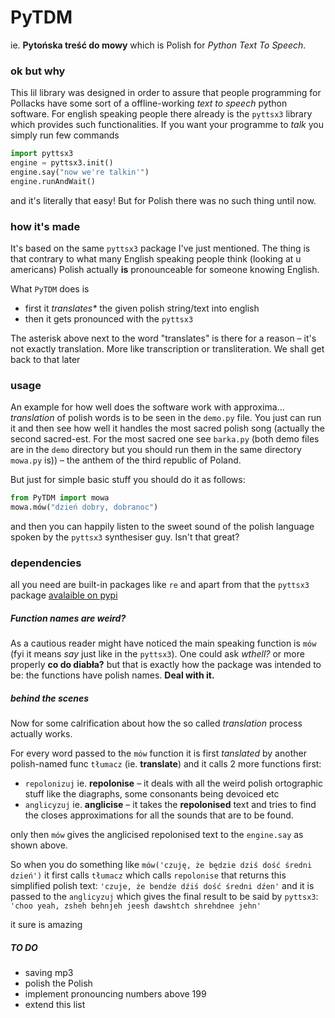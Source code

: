 # PyTDM
ie. __Pytońska treść do mowy__ which is Polish for _Python Text To Speech_.

### ok but why 
This lil library was designed in order to assure that people programming for Pollacks have some sort of a offline-working _text to speech_ python software.
For english speaking people there already is the `pyttsx3` library which provides such functionalities.
If you want your programme to _talk_ you simply run few commands

```python
import pyttsx3
engine = pyttsx3.init()
engine.say("now we're talkin'")
engine.runAndWait()
```
and it's literally that easy! But for Polish there was no such thing until now.

### how it's made
It's based on the same `pyttsx3` package I've just mentioned. The thing is that contrary to what many English speaking people think (looking at u americans) Polish actually __is__ pronounceable for someone knowing English. 

What `PyTDM` does is 

* first it _translates*_ the given polish string/text into english
* then it gets pronounced with the `pyttsx3` 

The asterisk above next to the word "translates" is there for a reason – it's not exactly translation. More like transcription or transliteration.
We shall get back to that later

### usage
An example for how well does the software work with approxima... _translation_ of polish words is to be seen in the `demo.py` file. You just can run it and then see how well it handles the most sacred polish song (actually the second sacred-est. For the most sacred one see `barka.py` (both demo files are in the `demo` directory but you should run them in the same directory `mowa.py` is)) – the anthem of the third republic of Poland. 

But just for simple basic stuff you should do it as follows:

```python
from PyTDM import mowa
mowa.mów("dzień dobry, dobranoc")
```
and then you can happily listen to the sweet sound of the polish language spoken by the `pyttsx3` synthesiser guy. Isn't that great?

### dependencies
all you need are built-in packages like `re` and apart from that the `pyttsx3` package [avalaible on pypi](https://pypi.org/project/pyttsx3/)

##### Function names are weird?
As a cautious reader might have noticed the main speaking function is `mów` (fyi it means _say_ just like in the `pyttsx3`). One could ask _wthell?_ or more properly __co do diabła?__ but that is exactly how the package was intended to be: the functions have polish names. __Deal with it.__

##### behind the scenes
Now for some calrification about how the so called _translation_ process actually works. 

For every word passed to the `mów` function it is first _tanslated_ by another polish-named func `tłumacz` (ie. __translate__) and it calls 2 more functions first:

* `repolonizuj` ie. __repolonise__ – it deals with all the weird polish ortographic stuff like the diagraphs, some consonants being devoiced etc
* `anglicyzuj` ie. __anglicise__ – it takes the __repolonised__ text and tries to find the closes approximations for all the sounds that are to be found.

only then `mów` gives the anglicised repolonised text to the `engine.say` as shown above.

So when you do something like `mów('czuję, że będzie dziś dość średni dzień')` it first calls `tłumacz` which calls `repolonise`
that returns this simplified polish text:
`'czuje, że bendźe dźiś dość średni dźen'`
and it is passed to the `anglicyzuj` which gives the final result to be said by `pyttsx3`:
`'choo yeah, zsheh behnjeh jeesh dawshtch shrehdnee jehn'`

it sure is amazing



##### TO DO
* saving mp3
* polish the Polish
* implement pronouncing numbers above 199
* extend this list
